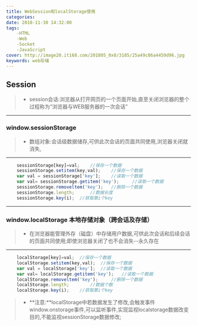```yaml
---
title: WebSession和localStorage使用
categories: 
date: 2018-11-30 14:32:00
tags:
	-HTML
	-Web
	-Socket
	-JavaScript
cover: http://image20.it168.com/201805_0x0/3185/25a49c86a4459d96.jpg
keywords: web存储
---
```

## Session
>* session会话:浏览器从打开网页的一个页面开始,直至关闭浏览器的整个过程称为“浏览器与WEB服务器的一次会话”
----
### window.sessionStorage
>* 数组对象:会话级数据储存,可供此次会话的页面共同使用,浏览器关闭就消失,
----
```javascript
	sessionStorage[key]=val; 	//保存一个数据
	sessionStorage.setitem(key,val); 	//保存一个数据
	var val = sessionStorage['key']; 	//读取一个数据
	var val= sessionStorage.getitem('key'); 	//读取一个数据
	sessionStorage.removeltem('key'); 	//删除一个数据
	sessionStorage.length; 	 	//数据长度
	sessionStorage.key(i); 	//获取第i个key
```
-----
### window.localStorage 本地存储对象（跨会话及存储）
>* 在浏览器能管理外存（磁盘）中存储用户数据,可供此次会话和后续会话的页面共同使用;即使浏览器关闭了也不会消失--永久存在
----
```javascript
	localStorage[key]=val; 	//保存一个数据
	localStorage.setitem(key,val); 	//保存一个数据
	var val = localStorage['key']; 	//读取一个数据
	var val= localStorage.getitem('key'); 	//读取一个数据
	localStorage.removeltem('key'); 	//删除一个数据
	localStorage.length; 	 	//数据个数
	localStorage.key(i); 	//获取第i个key
```
>* **注意:**localStorage中若数据发生了修改,会触发事件window.onstorage事件,可以监听事件,实现监视localstorage数据改变目的,不能监视sessionStorage数据修改;